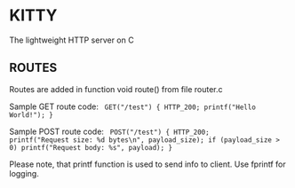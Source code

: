 
KITTY
=====
The lightweight HTTP server on C

ROUTES
------
Routes are added in function void route() from file router.c

Sample GET route code:
<code>
GET("/test") {
    HTTP_200;
    printf("Hello World!");
}
</code>

Sample POST route code:
<code>
POST("/test") {
    HTTP_200;
    printf("Request size: %d bytes\n", payload_size);
    if (payload_size > 0)
        printf("Request body: %s", payload);
}
</code>

Please note, that printf function is used to send info to client.
Use fprintf for logging.
